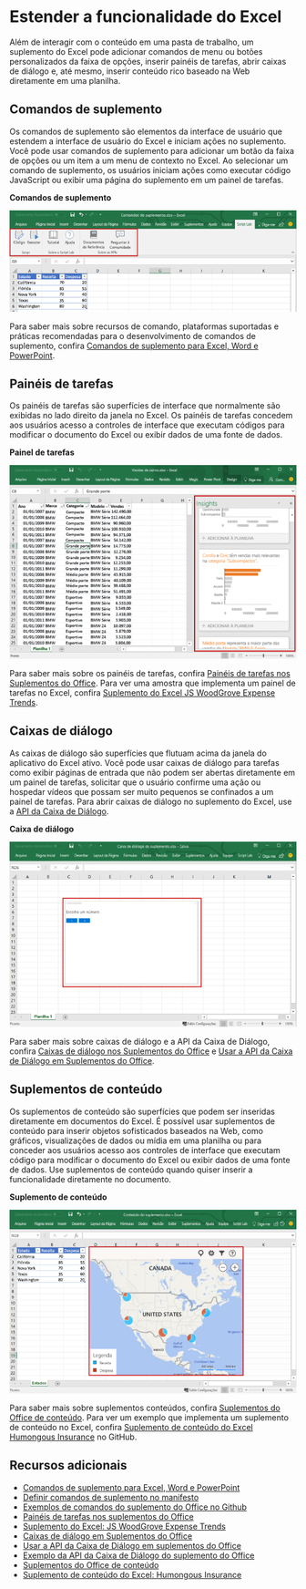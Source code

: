 # <a name="extend-excel-functionality"></a>Estender a funcionalidade do Excel

Além de interagir com o conteúdo em uma pasta de trabalho, um suplemento do Excel pode adicionar comandos de menu ou botões personalizados da faixa de opções, inserir painéis de tarefas, abrir caixas de diálogo e, até mesmo, inserir conteúdo rico baseado na Web diretamente em uma planilha.

## <a name="add-in-commands"></a>Comandos de suplemento

Os comandos de suplemento são elementos da interface de usuário que estendem a interface de usuário do Excel e iniciam ações no suplemento. Você pode usar comandos de suplemento para adicionar um botão da faixa de opções ou um item a um menu de contexto no Excel. Ao selecionar um comando de suplemento, os usuários iniciam ações como executar código JavaScript ou exibir uma página do suplemento em um painel de tarefas. 

**Comandos de suplemento**

![Comandos de suplemento no Excel](../images/Excel_add-in_commands_Script-Lab.png)

Para saber mais sobre recursos de comando, plataformas suportadas e práticas recomendadas para o desenvolvimento de comandos de suplemento, confira [Comandos de suplemento para Excel, Word e PowerPoint](../design/add-in-commands.md).

## <a name="task-panes"></a>Painéis de tarefas

Os painéis de tarefas são superfícies de interface que normalmente são exibidas no lado direito da janela no Excel. Os painéis de tarefas concedem aos usuários acesso a controles de interface que executam códigos para modificar o documento do Excel ou exibir dados de uma fonte de dados. 

**Painel de tarefas**

![Suplemento do painel de tarefas no Excel](../images/Excel_add-in_task_pane_Insights.png)

Para saber mais sobre os painéis de tarefas, confira [Painéis de tarefas nos Suplementos do Office](../design/task-pane-add-ins.md). Para ver uma amostra que implementa um painel de tarefas no Excel, confira [Suplemento do Excel JS WoodGrove Expense Trends](https://github.com/OfficeDev/Excel-Add-in-WoodGrove-Expense-Trends).

## <a name="dialog-boxes"></a>Caixas de diálogo

As caixas de diálogo são superfícies que flutuam acima da janela do aplicativo do Excel ativo. Você pode usar caixas de diálogo para tarefas como exibir páginas de entrada que não podem ser abertas diretamente em um painel de tarefas, solicitar que o usuário confirme uma ação ou hospedar vídeos que possam ser muito pequenos se confinados a um painel de tarefas. Para abrir caixas de diálogo no suplemento do Excel, use a [API da Caixa de Diálogo](http://dev.office.com/reference/add-ins/shared/officeui).

**Caixa de diálogo**

![Caixa de diálogo do suplemento no Excel](../images/Excel_add-in_dialog_choose-number.png)

Para saber mais sobre caixas de diálogo e a API da Caixa de Diálogo, confira [Caixas de diálogo nos Suplementos do Office](../design/dialog-boxes.md) e [Usar a API da Caixa de Diálogo em Suplementos do Office](../develop/dialog-api-in-office-add-ins.md).

## <a name="content-add-ins"></a>Suplementos de conteúdo

Os suplementos de conteúdo são superfícies que podem ser inseridas diretamente em documentos do Excel. É possível usar suplementos de conteúdo para inserir objetos sofisticados baseados na Web, como gráficos, visualizações de dados ou mídia em uma planilha ou para conceder aos usuários acesso aos controles de interface que executam código para modificar o documento do Excel ou exibir dados de uma fonte de dados. Use suplementos de conteúdo quando quiser inserir a funcionalidade diretamente no documento.

**Suplemento de conteúdo**

![Suplemento de conteúdo no Excel](../images/Excel_add-in_content_map.png)

Para saber mais sobre suplementos conteúdos, confira [Suplementos do Office de conteúdo](../design/content-add-ins.md). Para ver um exemplo que implementa um suplemento de conteúdo no Excel, confira [Suplemento de conteúdo do Excel Humongous Insurance](https://github.com/OfficeDev/Excel-Content-Add-in-Humongous-Insurance) no GitHub.

## <a name="additional-resources"></a>Recursos adicionais

- [Comandos de suplemento para Excel, Word e PowerPoint](../design/add-in-commands.md)
- [Definir comandos de suplemento no manifesto](../develop/define-add-in-commands.md)
- [Exemplos de comandos do suplemento do Office no Github](https://github.com/OfficeDev/Office-Add-in-Commands-Samples/)
- [Painéis de tarefas nos suplementos do Office](../design/task-pane-add-ins.md)
- [Suplemento do Excel: JS WoodGrove Expense Trends](https://github.com/OfficeDev/Excel-Add-in-WoodGrove-Expense-Trends)
- [Caixas de diálogo em Suplementos do Office](../design/dialog-boxes.md)
- [Usar a API da Caixa de Diálogo em suplementos do Office](../develop/dialog-api-in-office-add-ins.md)
- [Exemplo da API da Caixa de Diálogo do suplemento do Office](https://github.com/OfficeDev/Office-Add-in-Dialog-API-Simple-Example)
- [Suplementos do Office de conteúdo](../design/content-add-ins.md)
- [Suplemento de conteúdo do Excel: Humongous Insurance](https://github.com/OfficeDev/Excel-Content-Add-in-Humongous-Insurance)
